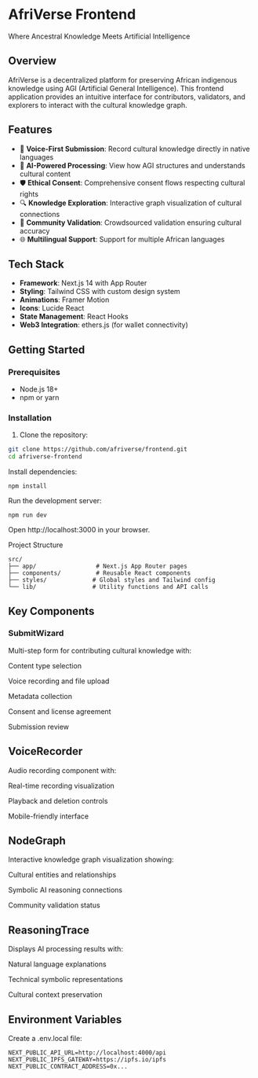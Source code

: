 # AfriVerse Frontend

Where Ancestral Knowledge Meets Artificial Intelligence

## Overview

AfriVerse is a decentralized platform for preserving African indigenous knowledge using AGI (Artificial General Intelligence). This frontend application provides an intuitive interface for contributors, validators, and explorers to interact with the cultural knowledge graph.

## Features

- 🎤 **Voice-First Submission**: Record cultural knowledge directly in native languages
- 🧠 **AI-Powered Processing**: View how AGI structures and understands cultural content
- 🛡️ **Ethical Consent**: Comprehensive consent flows respecting cultural rights
- 🔍 **Knowledge Exploration**: Interactive graph visualization of cultural connections
- 👥 **Community Validation**: Crowdsourced validation ensuring cultural accuracy
- 🌐 **Multilingual Support**: Support for multiple African languages

## Tech Stack

- **Framework**: Next.js 14 with App Router
- **Styling**: Tailwind CSS with custom design system
- **Animations**: Framer Motion
- **Icons**: Lucide React
- **State Management**: React Hooks
- **Web3 Integration**: ethers.js (for wallet connectivity)

## Getting Started

### Prerequisites

- Node.js 18+ 
- npm or yarn

### Installation

1. Clone the repository:
```bash
git clone https://github.com/afriverse/frontend.git
cd afriverse-frontend

```
Install dependencies:
```
npm install
```

Run the development server:

```
npm run dev
```
Open http://localhost:3000 in your browser.

Project Structure
```
src/
├── app/                 # Next.js App Router pages
├── components/          # Reusable React components
├── styles/             # Global styles and Tailwind config
└── lib/                # Utility functions and API calls
```
## Key Components
### SubmitWizard
Multi-step form for contributing cultural knowledge with:

Content type selection

Voice recording and file upload

Metadata collection

Consent and license agreement

Submission review

## VoiceRecorder
Audio recording component with:

Real-time recording visualization

Playback and deletion controls

Mobile-friendly interface

## NodeGraph
Interactive knowledge graph visualization showing:

Cultural entities and relationships

Symbolic AI reasoning connections

Community validation status

## ReasoningTrace
Displays AI processing results with:

Natural language explanations

Technical symbolic representations

Cultural context preservation

## Environment Variables

Create a .env.local file: 
```
NEXT_PUBLIC_API_URL=http://localhost:4000/api
NEXT_PUBLIC_IPFS_GATEWAY=https://ipfs.io/ipfs
NEXT_PUBLIC_CONTRACT_ADDRESS=0x...
```

